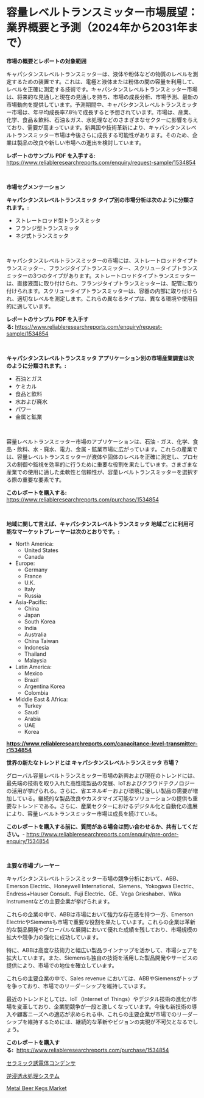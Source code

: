 <p><h1>容量レベルトランスミッター市場展望：業界概要と予測（2024年から2031年まで）</h1></p><p><strong>市場の概要とレポートの対象範囲</strong></p>
<p><p>キャパシタンスレベルトランスミッターは、液体や粉体などの物質のレベルを測定するための装置です。これは、電極と液体または粉体の間の容量を利用して、レベルを正確に測定する技術です。キャパシタンスレベルトランスミッター市場は、将来的な見通しと現在の見通しを持ち、市場の成長分析、市場予測、最新の市場動向を提供しています。予測期間中、キャパシタンスレベルトランスミッター市場は、年平均成長率7.8％で成長すると予想されています。市場は、産業、化学、食品＆飲料、石油＆ガス、水処理などのさまざまなセクターに影響を与えており、需要が高まっています。新興国や技術革新により、キャパシタンスレベルトランスミッター市場は今後さらに成長する可能性があります。そのため、企業は製品の改良や新しい市場への進出を検討しています。</p></p>
<p><strong>レポートのサンプル PDF を入手する:</strong> <a href="https://www.reliableresearchreports.com/enquiry/request-sample/1534854">https://www.reliableresearchreports.com/enquiry/request-sample/1534854</a></p>
<p>&nbsp;</p>
<p><strong>市場セグメンテーション</strong></p>
<p><strong>キャパシタンスレベルトランスミッタ タイプ別の市場分析は次のように分類されます。:</strong></p>
<p><ul><li>ストレートロッド型トランスミッタ</li><li>フランジ型トランスミッタ</li><li>ネジ式トランスミッタ</li></ul></p>
<p>&nbsp;</p>
<p><p>キャパシタンスレベルトランスミッターの市場には、ストレートロッドタイプトランスミッター、フランジタイプトランスミッター、スクリュータイプトランスミッターの3つのタイプがあります。ストレートロッドタイプトランスミッターは、直接液面に取り付けられ、フランジタイプトランスミッターは、配管に取り付けられます。スクリュータイプトランスミッターは、容器の内部に取り付けられ、適切なレベルを測定します。これらの異なるタイプは、異なる環境や使用目的に適しています。</p></p>
<p><strong>レポートのサンプル PDF を入手する:</strong>&nbsp;<a href="https://www.reliableresearchreports.com/enquiry/request-sample/1534854">https://www.reliableresearchreports.com/enquiry/request-sample/1534854</a></p>
<p>&nbsp;</p>
<p><strong> キャパシタンスレベルトランスミッタ アプリケーション別の市場産業調査は次のように分類されます。:</strong></p>
<p><ul><li>石油とガス</li><li>ケミカル</li><li>食品と飲料</li><li>水および廃水</li><li>パワー</li><li>金属と鉱業</li></ul></p>
<p>&nbsp;</p>
<p><p>容量レベルトランスミッター市場のアプリケーションは、石油・ガス、化学、食品・飲料、水・廃水、電力、金属・鉱業市場に広がっています。これらの産業では、容量レベルトランスミッターが液体や固体のレベルを正確に測定し、プロセスの制御や監視を効率的に行うために重要な役割を果たしています。さまざまな産業での使用に適した柔軟性と信頼性が、容量レベルトランスミッターを選択する際の重要な要素です。</p></p>
<p><strong>このレポートを購入する:</strong>&nbsp; <a href="https://www.reliableresearchreports.com/purchase/1534854">https://www.reliableresearchreports.com/purchase/1534854</a></p>
<p>&nbsp;</p>
<p><strong>地域に関して言えば、キャパシタンスレベルトランスミッタ 地域ごとに利用可能なマーケットプレーヤーは次のとおりです。:</strong></p>
<p><ul>
    <li>
        North America:
        <ul>
            <li>United States</li>
            <li>Canada</li>
        </ul>
    </li>
    <li>
        Europe:
        <ul>
            <li>Germany</li>
            <li>France</li>
            <li>U.K.</li>
            <li>Italy</li>
            <li>Russia</li>
        </ul>
    </li>
    <li>
        Asia-Pacific:
        <ul>
            <li>China</li>
            <li>Japan</li>
            <li>South Korea</li>
            <li>India</li>
            <li>Australia</li>
            <li>China Taiwan</li>
            <li>Indonesia</li>
            <li>Thailand</li>
            <li>Malaysia</li>
        </ul>
    </li>
    <li>
        Latin America:
        <ul>
            <li>Mexico</li>
            <li>Brazil</li>
            <li>Argentina Korea</li>
            <li>Colombia</li>
        </ul>
    </li>
    <li>
        Middle East & Africa:
        <ul>
            <li>Turkey</li>
            <li>Saudi</li>
            <li>Arabia</li>
            <li>UAE</li>
            <li>Korea</li>
        </ul>
    </li>
    </ul></p>
<p><strong><a href="https://www.reliableresearchreports.com/capacitance-level-transmitter-r1534854">https://www.reliableresearchreports.com/capacitance-level-transmitter-r1534854</a></strong>&nbsp;</p>
<p><strong>世界の新たなトレンドとは キャパシタンスレベルトランスミッタ 市場？</strong></p>
<p><p>グローバル容量レベルトランスミッター市場の新興および現在のトレンドには、最先端の技術を取り入れた高性能製品の発展、IoTおよびクラウドテクノロジーの活用が挙げられる。さらに、省エネルギーおよび環境に優しい製品の需要が増加している。継続的な製品改良やカスタマイズ可能なソリューションの提供も重要なトレンドである。さらに、産業セクターにおけるデジタル化と自動化の進展により、容量レベルトランスミッター市場は成長を続けている。</p></p>
<p><strong>このレポートを購入する前に、質問がある場合は問い合わせるか、共有してください。</strong>- <a href="https://www.reliableresearchreports.com/enquiry/pre-order-enquiry/1534854">https://www.reliableresearchreports.com/enquiry/pre-order-enquiry/1534854</a></p>
<p>&nbsp;</p>
<p><strong>主要な市場プレーヤー</strong></p>
<p><p>キャパシタンスレベルトランスミッター市場の競争分析において、ABB、Emerson Electric、Honeywell International、Siemens、Yokogawa Electric、Endress+Hauser Consult、Fuji Electric、GE、Vega Grieshaber、Wika Instrumentなどの主要企業が挙げられます。</p><p>これらの企業の中で、ABBは市場において強力な存在感を持つ一方、Emerson ElectricやSiemensも市場で重要な役割を果たしています。これらの企業は革新的な製品開発やグローバルな展開において優れた成績を残しており、市場規模の拡大や競争力の強化に成功しています。</p><p>特に、ABBは高度な技術力と幅広い製品ラインナップを活かして、市場シェアを拡大しています。また、Siemensも独自の技術を活用した製品開発やサービスの提供により、市場での地位を確立しています。</p><p>これらの主要企業の中で、Sales revenue においては、ABBやSiemensがトップを争っており、市場でのリーダーシップを維持しています。</p><p>最近のトレンドとしては、IoT（Internet of Things）やデジタル技術の進化が市場を変革しており、企業間競争が一段と激しくなっています。今後も新技術の導入や顧客ニーズへの適応が求められる中、これらの主要企業が市場でのリーダーシップを維持するためには、継続的な革新やビジョンの実現が不可欠となるでしょう。</p></p>
<p><strong>このレポートを購入する:</strong>&nbsp;&nbsp;<a href="https://www.reliableresearchreports.com/purchase/1534854">https://www.reliableresearchreports.com/purchase/1534854</a></p>
<p><p><a href="https://github.com/ppmazlotr77499/Market-Research-Report-List-1/blob/main/895370818251.md">セラミック誘電体コンデンサ</a></p><p><a href="https://github.com/NashBeahan2023/Market-Research-Report-List-1/blob/main/530091318250.md">逆浸透水処理システム</a></p><p><a href="https://github.com/redneck06/Market-Research-Report-List-2/blob/main/metal-beer-kegs-market.md">Metal Beer Kegs Market</a></p></p>